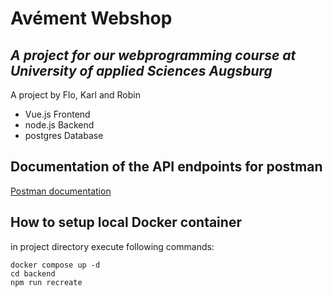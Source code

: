 # Avément Webshop
## _A project for our webprogramming course at University of applied Sciences Augsburg_

A project by Flo, Karl and Robin

- Vue.js Frontend
- node.js Backend
- postgres Database

## Documentation of the API endpoints for postman
[Postman documentation](https://documenter.getpostman.com/view/11188306/Tzm5GGk8)



## How to setup local Docker container
in project directory execute following commands:
```
docker compose up -d
cd backend
npm run recreate
```
